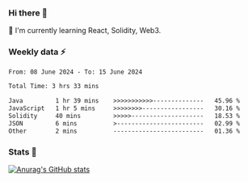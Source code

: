 ### Hi there 👋
🌱 I'm currently learning React, Solidity, Web3.

<!--
**cyf-maple/cyf-maple** is a ✨ _special_ ✨ repository because its `README.md` (this file) appears on your GitHub profile.

Here are some ideas to get you started:

- 🔭 I’m currently working on ...
- 🌱 I’m currently learning ...
- 👯 I’m looking to collaborate on ...
- 🤔 I’m looking for help with ...
- 💬 Ask me about ...
- 📫 How to reach me: ...
- 😄 Pronouns: ...
- ⚡ Fun fact: ...
-->

### Weekly data ⚡
<!--START_SECTION:waka-->

```txt
From: 08 June 2024 - To: 15 June 2024

Total Time: 3 hrs 33 mins

Java         1 hr 39 mins    >>>>>>>>>>>--------------   45.96 %
JavaScript   1 hr 5 mins     >>>>>>>>-----------------   30.16 %
Solidity     40 mins         >>>>>--------------------   18.53 %
JSON         6 mins          >------------------------   02.99 %
Other        2 mins          -------------------------   01.36 %
```

<!--END_SECTION:waka-->


### Stats 💬
[![Anurag's GitHub stats](https://github-readme-stats.vercel.app/api?username=cyf-maple)](https://github.com/anuraghazra/github-readme-stats)
